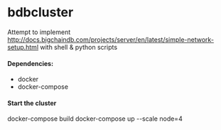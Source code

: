 # bdbcluster
Attempt to implement
http://docs.bigchaindb.com/projects/server/en/latest/simple-network-setup.html
with shell & python scripts


#### Dependencies:
- docker
- docker-compose


#### Start the cluster
docker-compose build
docker-compose up --scale node=4